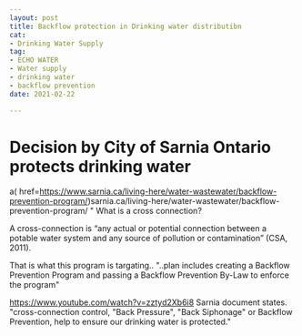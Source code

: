 ```yaml
---
layout: post
title: Backflow protection in Drinking water distributibn
cat:
- Drinking Water Supply
tag:
- ECHO WATER
- Water supply
- drinking water
- backflow prevention
date: 2021-02-22

---
```

Decision by City of Sarnia Ontario protects drinking water 
=============================================

a( href=https://www.sarnia.ca/living-here/water-wastewater/backflow-prevention-program/)sarnia.ca/living-here/water-wastewater/backflow-prevention-program/
"
What is a cross connection?

A cross-connection is “any actual or potential connection between a potable water system and any source of pollution or contamination” (CSA, 2011).

That is what this program is targating.. 
"..plan includes creating a Backflow Prevention Program and passing a Backflow Prevention By-Law to enforce the program"


https://www.youtube.com/watch?v=zztyd2Xb6i8
Sarnia document states. "cross-connection control, "Back Pressure", "Back Siphonage"  or Backflow Prevention, help to ensure our drinking water is protected."